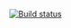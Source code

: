 [![Build status](https://ci.appveyor.com/api/projects/status/1v7d8637x98x7lgs/branch/main?svg=true)](https://ci.appveyor.com/project/YuryKozachek/selenide2-2/branch/main)
